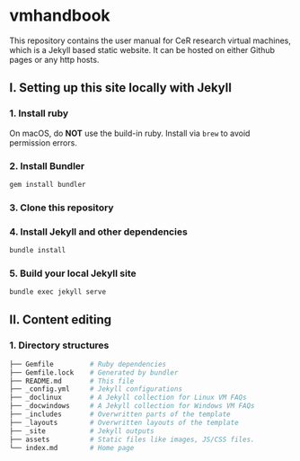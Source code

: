 # vmhandbook

This repository contains the user manual for CeR research virtual machines, which is a Jekyll based static website. It can be hosted on either Github pages or any http hosts.

## I. Setting up this site locally with Jekyll

### 1. Install ruby

On macOS, do **NOT** use the build-in ruby. Install via `brew` to avoid permission errors.

### 2. Install Bundler

```bash
gem install bundler
```

### 3. Clone this repository

### 4. Install Jekyll and other dependencies

```bash
bundle install
```

### 5. Build your local Jekyll site

```bash
bundle exec jekyll serve
```

## II. Content editing

### 1. Directory structures

```bash
├── Gemfile         # Ruby dependencies
├── Gemfile.lock    # Generated by bundler
├── README.md       # This file
├── _config.yml     # Jekyll configurations
├── _doclinux       # A Jekyll collection for Linux VM FAQs
├── _docwindows     # A Jekyll collection for Windows VM FAQs
├── _includes       # Overwritten parts of the template 
├── _layouts        # Overwritten layouts of the template
├── _site           # Jekyll outputs
├── assets          # Static files like images, JS/CSS files.
└── index.md        # Home page
```


